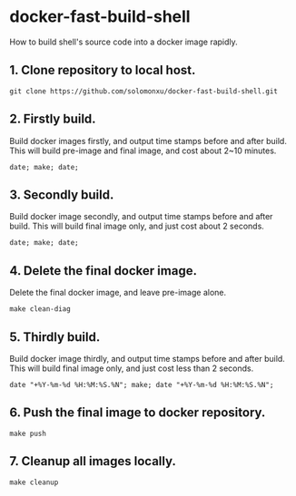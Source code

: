 # docker-fast-build-shell
How to build shell's source code into a docker image rapidly.


## 1. Clone repository to local host.

`git clone https://github.com/solomonxu/docker-fast-build-shell.git`

## 2. Firstly build.
Build docker images firstly, and output time stamps before and after build. This will build pre-image and final image, and cost about 2~10 minutes.

`date; make; date;`

## 3. Secondly build. 
Build docker image secondly, and output time stamps before and after build. This will build final image only, and just cost about 2 seconds.

`date; make; date;`

## 4. Delete the final docker image.
Delete the final docker image, and leave pre-image alone.

`make clean-diag`

## 5. Thirdly build.
Build docker image thirdly, and output time stamps before and after build. This will build final image only, and just cost less than 2 seconds. 

`date "+%Y-%m-%d %H:%M:%S.%N"; make; date "+%Y-%m-%d %H:%M:%S.%N";`

## 6. Push the final image to docker repository.

`make push`

## 7. Cleanup all images locally.

`make cleanup`
